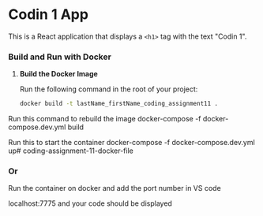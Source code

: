 # Codin 1 App

This is a React application that displays a `<h1>` tag with the text "Codin 1".

### Build and Run with Docker

1. **Build the Docker Image**

   Run the following command in the root of your project:

   ```bash
   docker build -t lastName_firstName_coding_assignment11 .

  Run this  command to rebuild the image
  docker-compose -f docker-compose.dev.yml build

  Run this to start the container
  docker-compose -f docker-compose.dev.yml up# coding-assignment-11-docker-file

### Or
   Run the container on docker and add the port number in VS code

   localhost:7775 and your code should be displayed